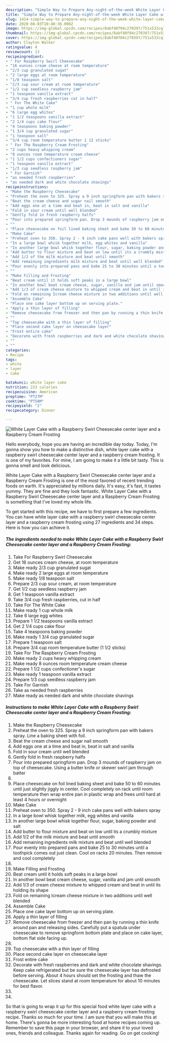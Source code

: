 ```yaml
---
description: "Simple Way to Prepare Any-night-of-the-week White Layer Cake with a Raspberry Swirl Cheesecake center layer and a Raspberry Cream Frosting"
title: "Simple Way to Prepare Any-night-of-the-week White Layer Cake with a Raspberry Swirl Cheesecake center layer and a Raspberry Cream Frosting"
slug: 1414-simple-way-to-prepare-any-night-of-the-week-white-layer-cake-with-a-raspberry-swirl-cheesecake-center-layer-and-a-raspberry-cream-frosting
date: 2020-08-03T10:40:36.096Z
image: https://img-global.cpcdn.com/recipes/8abf40f04c270397/751x532cq70/white-layer-cake-with-a-raspberry-swirl-cheesecake-center-layer-and-a-raspberry-cream-frosting-recipe-main-photo.jpg
thumbnail: https://img-global.cpcdn.com/recipes/8abf40f04c270397/751x532cq70/white-layer-cake-with-a-raspberry-swirl-cheesecake-center-layer-and-a-raspberry-cream-frosting-recipe-main-photo.jpg
cover: https://img-global.cpcdn.com/recipes/8abf40f04c270397/751x532cq70/white-layer-cake-with-a-raspberry-swirl-cheesecake-center-layer-and-a-raspberry-cream-frosting-recipe-main-photo.jpg
author: Clayton Walker
ratingvalue: 4
reviewcount: 13
recipeingredient:
- " For Raspberry Swirl Cheesecake"
- "16 ounces cream cheese at room temperature"
- "2/3 cup granulated sugat"
- "2 large eggs at room temperature"
- "1/8 teaspoon salt"
- "2/3 cup sour cream at room temperature"
- "1/2 cup seedless raspberry jam"
- "1 teaspoon vanilla extract"
- "3/4 cup fresh raspberries cut in half"
- " For The White Cake"
- "1 cup whole milk"
- "6 large egg whites"
- "1 1/2 teaspoons vanilla extract"
- "2 1/4 cups cake flour"
- "4 teaspoons baking powder"
- "1 3/4 cup granulated sugar"
- "1 teaspoon salt"
- "3/4 cup room temperature butter 1 12 sticks"
- " For The Raspberry Cream Frosting"
- "2 cups heavy whipping cream"
- "8 ounces room temperature cream cheese"
- "1 1/2 cups confectioners sugar"
- "1 teaspoon vanilla extract"
- "1/3 cup seedless raspberry jam"
- " For Garnish"
- "as needed fresh raspberries"
- "as needed dark and white chocolate shavings"
recipeinstructions:
- "Make the Raspberry Cheesecake"
- "Preheat the oven to 325. Spray a 9 inch springform pan with bakers spray. Line a baking sheet with foil."
- "Beat the cream cheese and sugar nail smooth"
- "Add eggs one at a time and beat in, beat in salt and vanilla"
- "Fold in sour cream until well blended"
- "Gently fold in fresh raspberry halfs"
- "Pour into prepared springform pan. Drop 3 mounds of raspberry jam on top of cheesecake. Using a butter knife or skewer swirl jam through batter"
- ""
- "Place cheesecake on foil lined baking sheet and bake 50 to 60 minutes until just slightly jiggly in center. Cool completely  on rack until room temperature then wrap entire pan in plastic wrap and frees until hard at least 4 hours or overnight"
- "Make Cake"
- "Preheat oven to 350. Spray 2 - 9 inch cake pans well with bakers spray"
- "In a large bowl whisk together milk, egg whites and vanilla"
- "In another large bowl whisk together flour, sugar, baking powder and salt"
- "Add butter to flour mixture and beat on low until its a crumbly mixture"
- "Add 1/2 of the milk mixture and beat until smooth"
- "Add remaining ingredients milk mixture and beat until well blended"
- "Pour evenly into prepared pans and bake 25 to 30 minutes until a toothpick comes out just clean. Cool on racks 20 minutes. Then remove and cool completely"
- ""
- "Make Filling and Frosting"
- "Beat cream until it holds soft peaks in a large bowl"
- "In another bowl beat cream cheese, sugar, vanilla and jam until smooth"
- "Add 1/3 of cream cheese mixture to whipped cream and beat in until its holding its shape"
- "Fold on remaining Icream cheese mixture in two additions until well blended"
- "Assemble Cake"
- "Place one cake layer bottom up on serving plate."
- "Apply a thin layer of filling"
- "Remove cheesecake from freezer and then pan by running a thin knife around pan and releasing sides. Carefully put a spatula under cheesecake to remove springform bottom plate and place on cake layer, bottom flat side facing up."
- ""
- "Top cheesecake with a thin layer of filling"
- "Place second cake layer on cheesecake layer"
- "Frost entire cake"
- "Decorate with fresh raspberries and dark and white chocolate shavings.  Keep cake refrigerated but be sure the cheesecake layer has defrosted before serving. About 4 hours should set the frosting and thaw the cheesecake. Let slices stand at room temperature for about 10 minutes for best flavor."
- ""
- ""
categories:
- Recipe
tags:
- white
- layer
- cake

katakunci: white layer cake 
nutrition: 223 calories
recipecuisine: American
preptime: "PT27M"
cooktime: "PT58M"
recipeyield: "2"
recipecategory: Dinner

---
```



![White Layer Cake with a Raspberry Swirl Cheesecake center layer and a Raspberry Cream Frosting](https://img-global.cpcdn.com/recipes/8abf40f04c270397/751x532cq70/white-layer-cake-with-a-raspberry-swirl-cheesecake-center-layer-and-a-raspberry-cream-frosting-recipe-main-photo.jpg)

Hello everybody, hope you are having an incredible day today. Today, I'm gonna show you how to make a distinctive dish, white layer cake with a raspberry swirl cheesecake center layer and a raspberry cream frosting. It is one of my favorites. For mine, I am going to make it a little bit tasty. This is gonna smell and look delicious.



White Layer Cake with a Raspberry Swirl Cheesecake center layer and a Raspberry Cream Frosting is one of the most favored of recent trending foods on earth. It's appreciated by millions daily. It's easy, it's fast, it tastes yummy. They are fine and they look fantastic. White Layer Cake with a Raspberry Swirl Cheesecake center layer and a Raspberry Cream Frosting is something that I've loved my whole life.


To get started with this recipe, we have to first prepare a few ingredients. You can have white layer cake with a raspberry swirl cheesecake center layer and a raspberry cream frosting using 27 ingredients and 34 steps. Here is how you can achieve it.

<!--inarticleads1-->

##### The ingredients needed to make White Layer Cake with a Raspberry Swirl Cheesecake center layer and a Raspberry Cream Frosting:

1. Take  For Raspberry Swirl Cheesecake
1. Get 16 ounces cream cheese, at room temperature
1. Make ready 2/3 cup granulated sugat
1. Make ready 2 large eggs at room temperature
1. Make ready 1/8 teaspoon salt
1. Prepare 2/3 cup sour cream, at room temperature
1. Get 1/2 cup seedless raspberry jam
1. Get 1 teaspoon vanilla extract
1. Take 3/4 cup fresh raspberries, cut in half
1. Take  For The White Cake
1. Make ready 1 cup whole milk
1. Take 6 large egg whites
1. Prepare 1 1/2 teaspoons vanilla extract
1. Get 2 1/4 cups cake flour
1. Take 4 teaspoons baking powder
1. Make ready 1 3/4 cup granulated sugar
1. Prepare 1 teaspoon salt
1. Prepare 3/4 cup room temperature butter (1 1/2 sticks)
1. Take  For The Raspberry Cream Frosting
1. Make ready 2 cups heavy whipping cream
1. Make ready 8 ounces room temperature cream cheese
1. Prepare 1 1/2 cups confectioner&#39;s sugar
1. Make ready 1 teaspoon vanilla extract
1. Prepare 1/3 cup seedless raspberry jam
1. Take  For Garnish
1. Take as needed fresh raspberries
1. Make ready as needed dark and white chocolate shavings




<!--inarticleads2-->

##### Instructions to make White Layer Cake with a Raspberry Swirl Cheesecake center layer and a Raspberry Cream Frosting:

1. Make the Raspberry Cheesecake
1. Preheat the oven to 325. Spray a 9 inch springform pan with bakers spray. Line a baking sheet with foil.
1. Beat the cream cheese and sugar nail smooth
1. Add eggs one at a time and beat in, beat in salt and vanilla
1. Fold in sour cream until well blended
1. Gently fold in fresh raspberry halfs
1. Pour into prepared springform pan. Drop 3 mounds of raspberry jam on top of cheesecake. Using a butter knife or skewer swirl jam through batter
1. 
1. Place cheesecake on foil lined baking sheet and bake 50 to 60 minutes until just slightly jiggly in center. Cool completely  on rack until room temperature then wrap entire pan in plastic wrap and frees until hard at least 4 hours or overnight
1. Make Cake
1. Preheat oven to 350. Spray 2 - 9 inch cake pans well with bakers spray
1. In a large bowl whisk together milk, egg whites and vanilla
1. In another large bowl whisk together flour, sugar, baking powder and salt
1. Add butter to flour mixture and beat on low until its a crumbly mixture
1. Add 1/2 of the milk mixture and beat until smooth
1. Add remaining ingredients milk mixture and beat until well blended
1. Pour evenly into prepared pans and bake 25 to 30 minutes until a toothpick comes out just clean. Cool on racks 20 minutes. Then remove and cool completely
1. 
1. Make Filling and Frosting
1. Beat cream until it holds soft peaks in a large bowl
1. In another bowl beat cream cheese, sugar, vanilla and jam until smooth
1. Add 1/3 of cream cheese mixture to whipped cream and beat in until its holding its shape
1. Fold on remaining Icream cheese mixture in two additions until well blended
1. Assemble Cake
1. Place one cake layer bottom up on serving plate.
1. Apply a thin layer of filling
1. Remove cheesecake from freezer and then pan by running a thin knife around pan and releasing sides. Carefully put a spatula under cheesecake to remove springform bottom plate and place on cake layer, bottom flat side facing up.
1. 
1. Top cheesecake with a thin layer of filling
1. Place second cake layer on cheesecake layer
1. Frost entire cake
1. Decorate with fresh raspberries and dark and white chocolate shavings.  Keep cake refrigerated but be sure the cheesecake layer has defrosted before serving. About 4 hours should set the frosting and thaw the cheesecake. Let slices stand at room temperature for about 10 minutes for best flavor.
1. 
1. 




So that is going to wrap it up for this special food white layer cake with a raspberry swirl cheesecake center layer and a raspberry cream frosting recipe. Thanks so much for your time. I am sure that you will make this at home. There's gonna be more interesting food at home recipes coming up. Remember to save this page in your browser, and share it to your loved ones, friends and colleague. Thanks again for reading. Go on get cooking!

